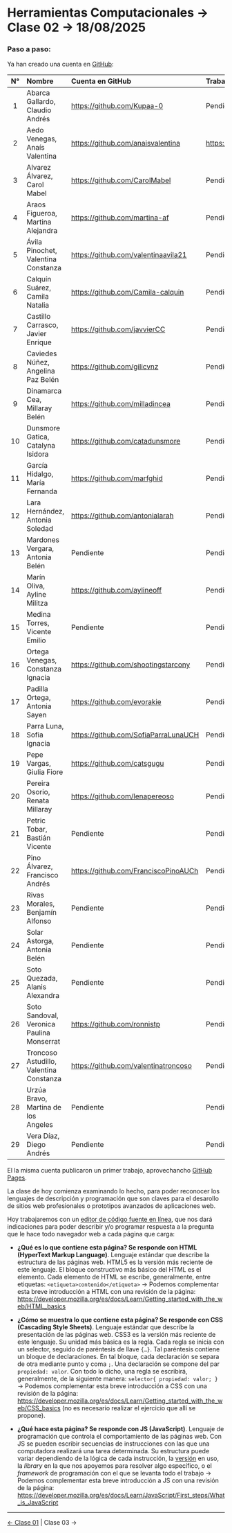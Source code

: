 # Herramientas Computacionales → Clase 02 → 18/08/2025

### Paso a paso:

Ya han creado una cuenta en [GitHub](https://github.com/):

|	N°	| Nombre	|	Cuenta en GitHub	| Trabajo |
|:-------:|:-------|:-------|:-------|
|	1	|	Abarca Gallardo, Claudio Andrés	| https://github.com/Kupaa-0 | Pendiente |
|	2	|	Aedo Venegas, Anaís Valentina	| https://github.com/anaisvalentina | https://anaisvalentina.github.io/cofito/ |
|	3	|	Alvarez Álvarez, Carol Mabel	| https://github.com/CarolMabel | Pendiente |
|	4	|	Araos Figueroa, Martina Alejandra	| https://github.com/martina-af | Pendiente |
|	5	|	Ávila Pinochet, Valentina Constanza	| https://github.com/valentinaavila21 | Pendiente |
|	6	|	Calquín Suárez, Camila Natalia	|	https://github.com/Camila-calquin	| Pendiente |
|	7	|	Castillo Carrasco, Javier Enrique	|	https://github.com/javvierCC	| Pendiente |
|	8	|	Caviedes Núñez, Angelina Paz Belén	|	https://github.com/gilicvnz	 | Pendiente |
|	9	|	Dinamarca Cea, Millaray Belén	| https://github.com/milladincea | Pendiente |
|	10	|	Dunsmore Gatica, Catalyna Isidora | https://github.com/catadunsmore | Pendiente |
|	11	|	García Hidalgo, María Fernanda	|	https://github.com/marfghid	| Pendiente |
|	12	|	Lara Hernández, Antonia Soledad	| https://github.com/antonialarah | Pendiente |
|	13	|	Mardones Vergara, Antonia Belén	| Pendiente | Pendiente |
|	14	|	Marín Oliva, Ayline Militza	| https://github.com/aylineoff	| Pendiente |
|	15	|	Medina Torres, Vicente Emilio	| Pendiente | Pendiente |
|	16	|	Ortega Venegas, Constanza Ignacia	| https://github.com/shootingstarcony | Pendiente |
|	17	|	Padilla Ortega, Antonia Sayen	|	https://github.com/evorakie	| Pendiente |
|	18	|	Parra Luna, Sofia Ignacia	| https://github.com/SofiaParraLunaUCH | Pendiente |
|	19	|	Pepe Vargas, Giulia Fiore	|	https://github.com/catsgugu	| Pendiente |
|	20	|	Pereira Osorio, Renata Millaray	| https://github.com/lenapereoso | Pendiente |
|	21	|	Petric Tobar, Bastián Vicente	| Pendiente | Pendiente |
|	22	|	Pino Álvarez, Francisco Andrés	| https://github.com/FranciscoPinoAUCh | Pendiente |
|	23	|	Rivas Morales, Benjamín Alfonso	| Pendiente | Pendiente |
|	24	|	Solar Astorga, Antonia Belén	| Pendiente | Pendiente |
|	25	|	Soto Quezada, Alanis Alexandra	|	Pendiente	| Pendiente |
|	26	|	Soto Sandoval, Veronica Paulina Monserrat	| https://github.com/ronnistp | Pendiente |
|	27	|	Troncoso Astudillo, Valentina Constanza	| https://github.com/valentinatroncoso | Pendiente |
|	28	|	Urzúa Bravo, Martina de los Angeles	| Pendiente | Pendiente |
|	29	|	Vera Díaz, Diego Andrés	| Pendiente | Pendiente |


El la misma cuenta publicaron un primer trabajo, aprovechancho [GitHub Pages](https://docs.github.com/es/pages/getting-started-with-github-pages/configuring-a-publishing-source-for-your-github-pages-site#about-publishing-sources).

La clase de hoy comienza examinando lo hecho, para poder reconocer los lenguajes de descripción y programación que son claves para el desarollo de sitios web profesionales o prototipos avanzados de aplicaciones web. 

Hoy trabajaremos con un [editor de código fuente en línea](https://phcode.dev/), que nos dará indicaciones para poder describir y/o programar respuesta a la pregunta que le hace todo navegador web a cada página que carga: 

- **¿Qué es lo que contiene esta página? Se responde con HTML (HyperText Markup Language)**. Lenguaje estándar que describe la estructura de las páginas web. HTML5 es la versión más reciente de este lenguaje. El bloque constructivo más básico del HTML es el elemento. Cada elemento de HTML se escribe, generalmente, entre etiquetas: `<etiqueta>contenido</etiqueta>` → Podemos complementar esta breve introducción a HTML con una revisión de la página: https://developer.mozilla.org/es/docs/Learn/Getting_started_with_the_web/HTML_basics

- **¿Cómo se muestra lo que contiene esta página? Se responde con CSS (Cascading Style Sheets)**. Lenguaje estándar que describe la presentación de las páginas web. CSS3 es la versión más reciente de este lenguaje. Su unidad más básica es la regla. Cada regla se inicia con un selector, seguido de paréntesis de llave `{…}`. Tal paréntesis contiene un bloque de declaraciones. En tal bloque, cada declaración se separa de otra mediante punto y coma `;`. Una declaración se compone del par `propiedad: valor`. Con todo lo dicho, una regla se escribirá, generalmente, de la siguiente manera: `selector{ propiedad: valor; }`  →  Podemos complementar esta breve introducción a CSS con una revisión de la página: https://developer.mozilla.org/es/docs/Learn/Getting_started_with_the_web/CSS_basics (no es necesario realizar el ejercicio que allí se propone).

- **¿Qué hace esta página? Se responde con JS (JavaScript)**. Lenguaje de programación que controla el comportamiento de las páginas web. Con JS se pueden escribir secuencias de instrucciones con las que una computadora realizará una tarea determinada. Su estructura puede variar dependiendo de la lógica de cada instrucción, la [versión](https://www.w3schools.com/js/js_versions.asp) en uso, la *library* en la que nos apoyemos para resolver algo específico, o el *framework* de programación con el que se levanta todo el trabajo → Podemos complementar esta breve introducción a JS con una revisión de la página: https://developer.mozilla.org/es/docs/Learn/JavaScript/First_steps/What_is_JavaScript

- - - - - - 

[← Clase 01](https://github.com/profesorfaco/herramientas/tree/main/clase-01) | Clase 03 →
